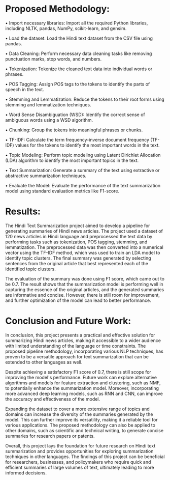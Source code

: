 # Proposed Methodology: 

•	Import necessary libraries: Import all the required Python libraries, including NLTK, pandas, NumPy, scikit-learn, and gensim.

•	Load the dataset: Load the Hindi text dataset from the CSV file using pandas.

•	Data Cleaning: Perform necessary data cleaning tasks like removing punctuation marks, stop words, and numbers.

•	Tokenization: Tokenize the cleaned text data into individual words or phrases.

•	POS Tagging: Assign POS tags to the tokens to identify the parts of speech in the text.

•	Stemming and Lemmatization: Reduce the tokens to their root forms using stemming and lemmatization techniques.

•	Word Sense Disambiguation (WSD): Identify the correct sense of ambiguous words using a WSD algorithm.

•	Chunking: Group the tokens into meaningful phrases or chunks.

•	TF-IDF: Calculate the term frequency-inverse document frequency (TF-IDF) values for the tokens to identify the most important words in the text.

•	Topic Modeling: Perform topic modeling using Latent Dirichlet Allocation (LDA) algorithm to identify the most important topics in the text.

•	Text Summarization: Generate a summary of the text using extractive or abstractive summarization techniques.

•	Evaluate the Model: Evaluate the performance of the text summarization model using standard evaluation metrics like F1-score.

# Results: 
The Hindi Text Summarization project aimed to develop a pipeline for generating summaries of Hindi news articles. The project used a dataset of 120 news articles in Hindi language and preprocessed the text data by performing tasks such as tokenization, POS tagging, stemming, and lemmatization. The preprocessed data was then converted into a numerical vector using the TF-IDF method, which was used to train an LDA model to identify topic clusters. The final summary was generated by selecting sentences from the original article that best represented each of the identified topic clusters.

The evaluation of the summary was done using F1 score, which came out to be 0.7. The result shows that the summarization model is performing well in capturing the essence of the original articles, and the generated summaries are informative and concise. However, there is still room for improvement, and further optimization of the model can lead to better performance.

# Conclusion and Future Work: 
In conclusion, this project presents a practical and effective solution for summarizing Hindi news articles, making it accessible to a wider audience with limited understanding of the language or time constraints. The proposed pipeline methodology, incorporating various NLP techniques, has proven to be a versatile approach for text summarization that can be extended to other languages as well. 

Despite achieving a satisfactory F1 score of 0.7, there is still scope for improving the model's performance. Future work can explore alternative algorithms and models for feature extraction and clustering, such as NMF, to potentially enhance the summarization model. Moreover, incorporating more advanced deep learning models, such as RNN and CNN, can improve the accuracy and effectiveness of the model. 

Expanding the dataset to cover a more extensive range of topics and domains can increase the diversity of the summaries generated by the model. This can further improve its versatility, making it a reliable tool for various applications. The proposed methodology can also be applied to other domains, such as scientific and technical writing, to generate concise summaries for research papers or patents. 

Overall, this project lays the foundation for future research on Hindi text summarization and provides opportunities for exploring summarization techniques in other languages. The findings of this project can be beneficial for researchers, businesses, and policymakers who require quick and efficient summaries of large volumes of text, ultimately leading to more informed decisions.

